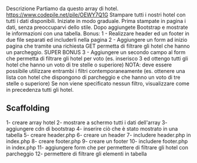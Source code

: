 Descrizione
Partiamo da questo array di hotel. https://www.codepile.net/pile/OEWY7Q1G
Stampare tutti i nostri hotel con tutti i dati disponibili.
Iniziate in modo graduale.
Prima stampate in pagina i dati, senza preoccuparvi dello stile.
Dopo aggiungete Bootstrap e mostrate le informazioni con una tabella.
Bonus:
1 - Realizzare header ed un footer in due file separati ed includerli nella pagina
2 - Aggiungere un form ad inizio pagina che tramite una richiesta GET permetta di filtrare gli hotel che hanno un parcheggio.
SUPER BONUS
3 - Aggiungere un secondo campo al form che permetta di filtrare gli hotel per voto (es. inserisco 3 ed ottengo tutti gli hotel che hanno un voto di tre stelle o superiore)
NOTA: deve essere possibile utilizzare entrambi i filtri contemporaneamente (es. ottenere una lista con hotel che dispongono di parcheggio e che hanno un voto di tre stelle o superiore)
Se non viene specificato nessun filtro, visualizzare come in precedenza tutti gli hotel.

## Scaffolding
1- creare array hotel
2- mostrare a schermo tutti i dati dell'array
3- aggiungere cdn di bootstrap 
4- inserire ciò che è stato mostrato in una tabella
5- creare header.php
6- creare un header
7- includere header.php in index.php
8- creare footer.php
9- creare un footer
10- includere footer.php in index.php
11- aggiungere form che per permettere di filtrare gli hotel con parcheggio
12- permettere di filtrare gli elementi in tabella
 
